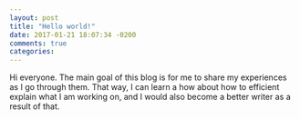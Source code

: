 ```yaml
---
layout: post
title: "Hello world!"
date: 2017-01-21 18:07:34 -0200
comments: true
categories: 
---
```


Hi everyone. The main goal of this blog is for me to share my experiences as I go through them.
That way, I can learn a how about how to efficient explain what I am working on, and I would
also become a better writer as a result of that.
